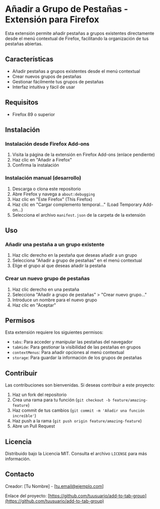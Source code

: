 # Añadir a Grupo de Pestañas - Extensión para Firefox

Esta extensión permite añadir pestañas a grupos existentes directamente desde el menú contextual de Firefox, facilitando la organización de tus pestañas abiertas.

## Características

- Añadir pestañas a grupos existentes desde el menú contextual
- Crear nuevos grupos de pestañas
- Gestionar fácilmente tus grupos de pestañas
- Interfaz intuitiva y fácil de usar

## Requisitos

- Firefox 89 o superior

## Instalación

### Instalación desde Firefox Add-ons

1. Visita la página de la extensión en Firefox Add-ons (enlace pendiente)
2. Haz clic en "Añadir a Firefox"
3. Confirma la instalación

### Instalación manual (desarrollo)

1. Descarga o clona este repositorio
2. Abre Firefox y navega a `about:debugging`
3. Haz clic en "Este Firefox" (This Firefox)
4. Haz clic en "Cargar complemento temporal..." (Load Temporary Add-on...)
5. Selecciona el archivo `manifest.json` de la carpeta de la extensión

## Uso

### Añadir una pestaña a un grupo existente

1. Haz clic derecho en la pestaña que deseas añadir a un grupo
2. Selecciona "Añadir a grupo de pestañas" en el menú contextual
3. Elige el grupo al que deseas añadir la pestaña

### Crear un nuevo grupo de pestañas

1. Haz clic derecho en una pestaña
2. Selecciona "Añadir a grupo de pestañas" > "Crear nuevo grupo..."
3. Introduce un nombre para el nuevo grupo
4. Haz clic en "Aceptar"

## Permisos

Esta extensión requiere los siguientes permisos:

- `tabs`: Para acceder y manipular las pestañas del navegador
- `tabHide`: Para gestionar la visibilidad de las pestañas en grupos
- `contextMenus`: Para añadir opciones al menú contextual
- `storage`: Para guardar la información de los grupos de pestañas

## Contribuir

Las contribuciones son bienvenidas. Si deseas contribuir a este proyecto:

1. Haz un fork del repositorio
2. Crea una rama para tu función (`git checkout -b feature/amazing-feature`)
3. Haz commit de tus cambios (`git commit -m 'Añadir una función increíble'`)
4. Haz push a la rama (`git push origin feature/amazing-feature`)
5. Abre un Pull Request

## Licencia

Distribuido bajo la Licencia MIT. Consulta el archivo `LICENSE` para más información.

## Contacto

Creador: [Tu Nombre] - [tu.email@ejemplo.com]

Enlace del proyecto: [https://github.com/tuusuario/add-to-tab-group](https://github.com/tuusuario/add-to-tab-group)